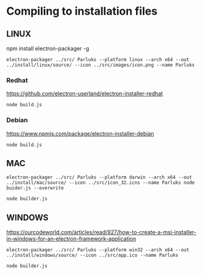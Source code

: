 # Compiling to installation files

## LINUX

npm install electron-packager -g

```electron-packager ../src/ Parluks --platform linux --arch x64 --out ../install/linux/source/ --icon ../src/images/icon.png --name Parluks```

### Redhat

https://github.com/electron-userland/electron-installer-redhat

```node build.js```

### Debian
https://www.npmjs.com/package/electron-installer-debian

```node build.js```

## MAC

```electron-packager ../src/ Parluks --platform darwin --arch x64 --out ../install/mac/source/ --icon ../src/icon_32.icns --name Parluks node buider.js --overwrite```

```node builder.js```

## WINDOWS

https://ourcodeworld.com/articles/read/927/how-to-create-a-msi-installer-in-windows-for-an-electron-framework-application

```electron-packager ../src/ Parluks --platform win32 --arch x64 --out ../install/windows/source/ --icon ../src/app.ico --name Parluks```

```node builder.js```
